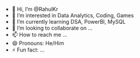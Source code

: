 - 👋 Hi, I’m @RahulKr
- 👀 I’m interested in Data Analytics, Coding, Games
- 🌱 I’m currently learning DSA, PowerBI, MySQL
- 💞️ I’m looking to collaborate on ...
- 📫 How to reach me ...
- 😄 Pronouns: He/Him
- ⚡ Fun fact: ...

<!---
RahulKr-Amour/RahulKr-Amour is a ✨ special ✨ repository because its `README.md` (this file) appears on your GitHub profile.
You can click the Preview link to take a look at your changes.
--->
